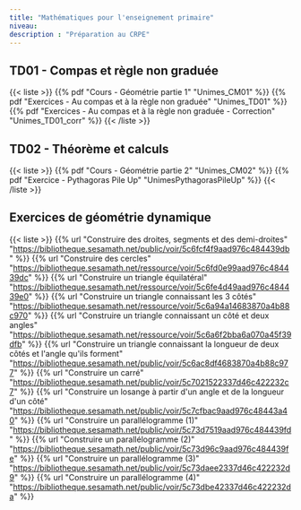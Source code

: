 ```yaml
---
title: "Mathématiques pour l'enseignement primaire"
niveau: 
description : "Préparation au CRPE"
---
```




<h2 class="ui horizontal divider header">TD01 - Compas et règle non graduée</h2>

{{< liste >}}
	{{% pdf "Cours - Géométrie partie 1" "Unimes_CM01" %}}
	{{% pdf "Exercices - Au compas et à la règle non graduée" "Unimes_TD01" %}}
	{{% pdf "Exercices - Au compas et à la règle non graduée - Correction" "Unimes_TD01_corr" %}}
{{< /liste >}}

<h2 class="ui horizontal divider header">TD02 - Théorème et calculs</h2>

{{< liste >}}
	{{% pdf "Cours - Géométrie partie 2" "Unimes_CM02" %}}
	{{% pdf "Exercice - Pythagoras Pile Up" "UnimesPythagorasPileUp" %}}
{{< /liste >}}

<h2 class="ui horizontal divider header">Exercices de géométrie dynamique </h2>

{{< liste >}}
	{{% url "Construire des droites, segments et des demi-droites" "https://bibliotheque.sesamath.net/public/voir/5c6fcf4f9aad976c484439db" %}}
	{{% url "Construire des cercles" "https://bibliotheque.sesamath.net/ressource/voir/5c6fd0e99aad976c484439dc" %}}
	{{% url "Construire un triangle équilatéral" "https://bibliotheque.sesamath.net/ressource/voir/5c6fe4d49aad976c484439e0" %}}
	{{% url "Construire un triangle connaissant les 3 côtés" "https://bibliotheque.sesamath.net/ressource/voir/5c6a94a14683870a4b88c970" %}}
	{{% url "Construire un triangle connaissant un côté et deux angles" "https://bibliotheque.sesamath.net/ressource/voir/5c6a6f2bba6a070a45f39dfb" %}}
	{{% url "Construire un triangle connaissant la longueur de deux côtés et l'angle qu'ils forment" "https://bibliotheque.sesamath.net/public/voir/5c6ac8df4683870a4b88c977" %}}
	{{% url "Construire un carré" "https://bibliotheque.sesamath.net/public/voir/5c7021522337d46c422232c7" %}}
	{{% url "Construire un losange à partir d'un angle et de la longueur d'un côté" "https://bibliotheque.sesamath.net/public/voir/5c7cfbac9aad976c48443a40" %}}
	{{% url "Construire un parallélogramme (1)" "https://bibliotheque.sesamath.net/public/voir/5c73d7519aad976c484439fd" %}}
	{{% url "Construire un parallélogramme (2)" "https://bibliotheque.sesamath.net/public/voir/5c73d96c9aad976c484439fe" %}}
	{{% url "Construire un parallélogramme (3)" "https://bibliotheque.sesamath.net/public/voir/5c73daee2337d46c422232d9" %}}
	{{% url "Construire un parallélogramme (4)" "https://bibliotheque.sesamath.net/public/voir/5c73dbe42337d46c422232da" %}}



